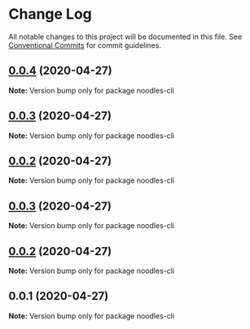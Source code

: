 # Change Log

All notable changes to this project will be documented in this file.
See [Conventional Commits](https://conventionalcommits.org) for commit guidelines.

## [0.0.4](https://github.com/geallenboy/noodles/compare/noodles-cli@0.0.1...noodles-cli@0.0.4) (2020-04-27)

**Note:** Version bump only for package noodles-cli





## [0.0.3](https://github.com/geallenboy/noodles/compare/noodles-cli@0.0.1...noodles-cli@0.0.3) (2020-04-27)

**Note:** Version bump only for package noodles-cli





## [0.0.2](https://github.com/geallenboy/noodles/compare/noodles-cli@0.0.1...noodles-cli@0.0.2) (2020-04-27)

**Note:** Version bump only for package noodles-cli





## [0.0.3](https://github.com/geallenboy/noodles/compare/noodles-cli@0.0.1...noodles-cli@0.0.3) (2020-04-27)

**Note:** Version bump only for package noodles-cli





## [0.0.2](https://github.com/geallenboy/noodles/compare/noodles-cli@0.0.1...noodles-cli@0.0.2) (2020-04-27)

**Note:** Version bump only for package noodles-cli





## 0.0.1 (2020-04-27)

**Note:** Version bump only for package noodles-cli
